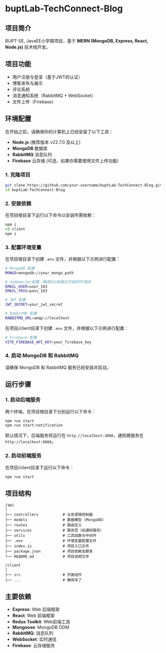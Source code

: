 # buptLab-TechConnect-Blog

## 项目简介

BUPT-SE, JavaEE小学期项目，基于 **MERN (MongoDB, Express, React, Node.js)** 技术栈开发。

## 项目功能

- 用户注册与登录（基于JWT的认证）
- 博客发布与展示
- 评论系统
- 消息通知系统（RabbitMQ + WebSocket）
- 文件上传（Firebase）

## 环境配置

在开始之前，请确保你的计算机上已经安装了以下工具：

- **Node.js** (推荐版本 v22.7.0 及以上)
- **MongoDB** 数据库
- **RabbitMQ** 消息队列
- **Firebase** 云存储 (可选，如果你需要使用文件上传功能)

### 1. 克隆项目

```bash
git clone https://github.com/your-username/buptLab-TechConnect-Blog.git
cd buptLab-TechConnect-Blog
```

### 2. 安装依赖

在项目根目录下运行以下命令以安装所需依赖：

```bash
npm i
cd client
npm i
```

### 3. 配置环境变量

在项目根目录下创建 `.env` 文件，并根据以下示例进行配置：

```bash
# MongoDB 配置
MONGO=mongodb://your_mongo_path

# nodemailer配置，确保163邮箱已开启SMTP服务
EMAIL_USER=user_163
EMAIL_PASS=pass_163

# JWT 配置
JWT_SECRET=your_jwt_secret

# RabbitMQ 配置
RABBITMQ_URL=amqp://localhost
```

在项目/client目录下创建 `.env` 文件，并根据以下示例进行配置：

```bash
# Firebase 配置
VITE_FIREBASE_API_KEY=your_firebase_key
```

### 4. 启动 MongoDB 和 RabbitMQ

请确保 MongoDB 和 RabbitMQ 服务已经安装并启动。

## 运行步骤

### 1. 启动后端服务

两个终端，在项目根目录下分别运行以下命令：

```bash
npm run start
npm run start:notification
```

默认情况下，后端服务将运行在 `http://localhost:3000`，通知微服务在`http://localhost:6666`。

### 2. 启动前端服务

在项目/client目录下运行以下命令：

```bash
npm run start
```


## 项目结构

```
/api
│
├── controllers           # 业务逻辑控制器
├── models                # 数据模型 (MongoDB)
├── routes                # 路由定义
├── services              # 服务层（如通知服务）
├── utils                 # 工具函数与中间件
├── .env                  # 环境变量配置文件
├── index.js              # 项目入口文件
├── package.json          # 项目依赖及脚本
└── README.md             # 项目说明文件

/client
|
├── src                   # 页面组件
├── ...                   # 懒得写了
```

## 主要依赖

- **Express**: Web 后端框架
- **React**: Web 前端框架
- **Redux Toolkit**: Web前端工具
- **Mongoose**: MongoDB ODM
- **RabbitMQ**: 消息队列
- **WebSocket**: 实时通信
- **Firebase**: 云存储服务